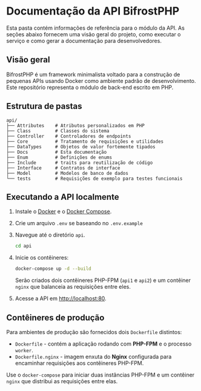 # Documentação da API BifrostPHP

Esta pasta contém informações de referência para o módulo da API. As seções abaixo fornecem uma visão geral do projeto, como executar o serviço e como gerar a documentação para desenvolvedores.

## Visão geral

BifrostPHP é um framework minimalista voltado para a construção de pequenas APIs usando Docker como ambiente padrão de desenvolvimento. Este repositório representa o módulo de back-end escrito em PHP.

## Estrutura de pastas

```
api/
├── Attributes    # Atributos personalizados em PHP
├── Class         # Classes do sistema
├── Controller    # Controladores de endpoints
├── Core          # Tratamento de requisições e utilidades
├── DataTypes     # Objetos de valor fortemente tipados
├── Docs          # Esta documentação
├── Enum          # Definições de enums
├── Include       # traits para reutilização de código
├── Interface     # Contratos de interface
├── Model         # Modelos de banco de dados
└── tests         # Requisições de exemplo para testes funcionais
```

## Executando a API localmente

1. Instale o [Docker](https://docs.docker.com/get-docker/) e o [Docker Compose](https://docs.docker.com/compose/install/).

2. Crie um arquivo `.env` se baseando no `.env.example`

3. Navegue até o diretório `api`.
   ```bash
   cd api
   ```

4. Inicie os contêineres:
   ```bash
   docker-compose up -d --build
   ```

   Serão criados dois contêineres PHP-FPM (`api1` e `api2`) e um
   contêiner `nginx` que balanceia as requisições entre eles.

5. Acesse a API em [http://localhost:80](http://localhost:80).

## Contêineres de produção

Para ambientes de produção são fornecidos dois `Dockerfile` distintos:

* `Dockerfile` - contém a aplicação rodando com **PHP-FPM** e o processo `worker`.
* `Dockerfile.nginx` - imagem enxuta do **Nginx** configurada para encaminhar requisições aos contêineres PHP-FPM.

Use o `docker-compose` para iniciar duas instâncias PHP-FPM e um contêiner `nginx` que distribui as requisições entre elas.
